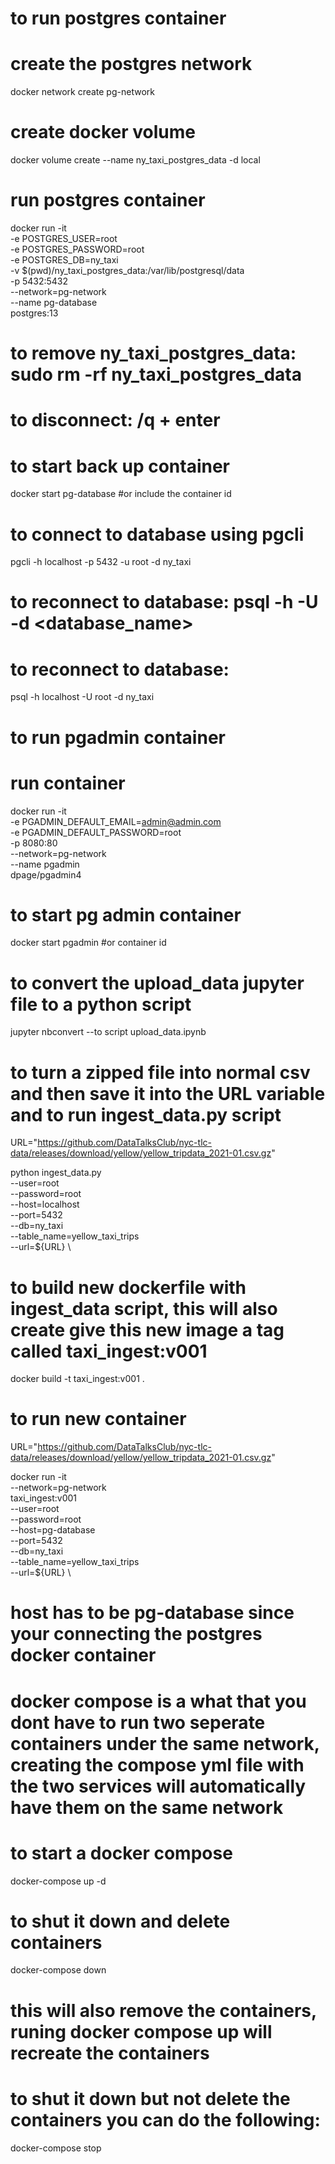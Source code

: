 # to run postgres container
# create the postgres network
docker network create pg-network

# create docker volume
docker volume create --name ny_taxi_postgres_data -d local

# run postgres container
docker run -it \
    -e POSTGRES_USER=root \
    -e POSTGRES_PASSWORD=root \
    -e POSTGRES_DB=ny_taxi \
    -v $(pwd)/ny_taxi_postgres_data:/var/lib/postgresql/data \
    -p 5432:5432 \
    --network=pg-network \
    --name pg-database \
    postgres:13

# to remove ny_taxi_postgres_data: sudo rm -rf ny_taxi_postgres_data

# to disconnect: /q + enter

# to start back up container
docker start pg-database #or include the container id

# to connect to database using pgcli
pgcli -h localhost -p 5432 -u root -d ny_taxi

# to reconnect to database: psql -h <hostname> -U <username> -d <database_name>
# to reconnect to database: 
psql -h localhost -U root -d ny_taxi

# to run pgadmin container
# run container
docker run -it \
    -e PGADMIN_DEFAULT_EMAIL=admin@admin.com \
    -e PGADMIN_DEFAULT_PASSWORD=root \
    -p 8080:80 \
    --network=pg-network \
    --name pgadmin \
    dpage/pgadmin4

# to start pg admin container
docker start pgadmin #or container id


# to convert the upload_data jupyter file to a python script
jupyter nbconvert --to script upload_data.ipynb

# to turn a zipped file into normal csv and then save it into the URL variable and to run ingest_data.py script
URL="https://github.com/DataTalksClub/nyc-tlc-data/releases/download/yellow/yellow_tripdata_2021-01.csv.gz"

python ingest_data.py \
    --user=root \
    --password=root \
    --host=localhost \
    --port=5432 \
    --db=ny_taxi \
    --table_name=yellow_taxi_trips \
    --url=${URL} \

# to build new dockerfile with ingest_data script, this will also create give this new image a tag called taxi_ingest:v001
docker build -t taxi_ingest:v001 .

# to run new container
URL="https://github.com/DataTalksClub/nyc-tlc-data/releases/download/yellow/yellow_tripdata_2021-01.csv.gz"

docker run -it \
    --network=pg-network \
    taxi_ingest:v001 \
        --user=root \
        --password=root \
        --host=pg-database \
        --port=5432 \
        --db=ny_taxi \
        --table_name=yellow_taxi_trips \
        --url=${URL} \

# host has to be pg-database since your connecting the postgres docker container

# docker compose is a what that you dont have to run two seperate containers under the same network, creating the compose yml file with the two services will automatically have them on the same network

# to start a docker compose
docker-compose up -d

# to shut it down and delete containers
docker-compose down
# this will also remove the containers, runing docker compose up will recreate the containers

# to shut it down but not delete the containers you can do the following:
docker-compose stop